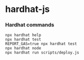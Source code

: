# hardhat-js

### Hardhat commands

```shell
npx hardhat help
npx hardhat test
REPORT_GAS=true npx hardhat test
npx hardhat node
npx hardhat run scripts/deploy.js
```
